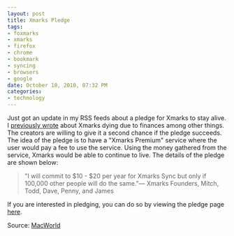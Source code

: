 ```yaml
--- 
layout: post
title: Xmarks Pledge
tags: 
- foxmarks
- xmarks
- firefox
- chrome
- bookmark
- syncing
- browsers
- google
date: October 10, 2010, 07:32 PM
categories: 
- technology
---
```

Just got an update in my RSS feeds about a pledge for Xmarks to stay alive. I [previously wrote](http://www.tanner-smith.com/2010/09/27/xmarks-is-dying/) about Xmarks dying due to finances among other things. The creators are willing to give it a second chance if the pledge succeeds. The idea of the pledge is to have a "Xmarks Premium" service where the user would pay a fee to use the service. Using the money gathered from the service, Xmarks would be able to continue to live. The details of the pledge are shown below:<blockquote>"I will commit to $10 - $20 per year for Xmarks Sync but only if 100,000 other people will do the same."— Xmarks Founders, Mitch, Todd, Dave, Penny, and James </blockquote>If you are interested in pledging, you can do so by viewing the pledge page [here](http://www.pledgebank.com/XmarksPremium).

Source: [MacWorld](http://www.macworld.com/article/154569/2010/10/xmarks_pledge.html?lsrc=rss_main)